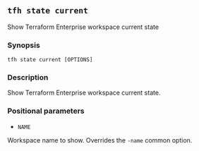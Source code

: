 ## `tfh state current`

Show Terraform Enterprise workspace current state

### Synopsis

    tfh state current [OPTIONS]

### Description

Show Terraform Enterprise workspace current state.

### Positional parameters

* `NAME`

Workspace name to show. Overrides the `-name` common option.
